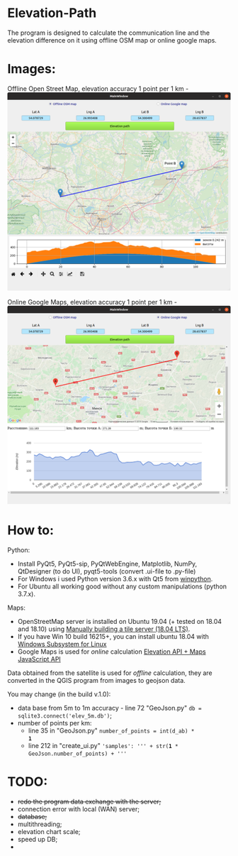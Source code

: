 # Elevation-Path
The program is designed to calculate the communication line and the elevation difference on it
using offline OSM map or online google maps.

# Images:
Offline Open Street Map, elevation accuracy 1 point per 1 km -
<img src="https://github.com/Valentin-Golyonko/Elevation-Path/blob/master/images/Screenshot_OSM.png" alt="web_view">

Online Google Maps, elevation accuracy 1 point per 1 km -
<img src="https://github.com/Valentin-Golyonko/Elevation-Path/blob/master/images/Screenshot_Google_maps.png" alt="web_view">

# How to:
Python:
- Install PyQt5, PyQt5-sip, PyQtWebEngine, Matplotlib, NumPy, QtDesigner (to do UI), pyqt5-tools (convert .ui-file to .py-file)
- For Windows i used Python version 3.6.x with Qt5 from <a href="https://winpython.github.io/">winpython</a>.
- For Ubuntu all working good without any custom manipulations (python 3.7.x). 

Maps:
- OpenStreetMap server is installed on Ubuntu 19.04 (+ tested on 18.04 and 18.10) using
<a href="https://switch2osm.org/manually-building-a-tile-server-18-04-lts/">Manually building a tile server (18.04 LTS)</a>.
- If you have Win 10 build 16215+, you can install ubuntu 18.04 with <a href="https://docs.microsoft.com/en-us/windows/wsl/install-win10">Windows Subsystem for Linux</a>
- Google Maps is used for <i>online</i> calculation
<a href="https://developers.google.com/maps/documentation/elevation/intro">Elevation API + Maps JavaScript API</a>

Data obtained from the satellite is used for <i>offline</i> calculation, 
they are converted in the QGIS program from images to geojson data.

You may change (in the build v.1.0):
 - data base from 5m to 1m accuracy - line 72 "GeoJson.py" <code>db = sqlite3.connect('elev_5m.db')</code>;
 - number of points per km:
    - line 35 in "GeoJson.py" <code>number_of_points = int(d_ab) * <b>1</b></code>
    - line 212 in "create_ui.py" <code>'samples': ''' + str(<b>1</b> * GeoJson.number_of_points) + '''</code>

# TODO:
- <s>redo the program data exchange with the server;</s>
- connection error with local (WAN) server;
- <s>database;</s>
- multithreading;
- elevation chart scale;
- speed up DB;
- 
